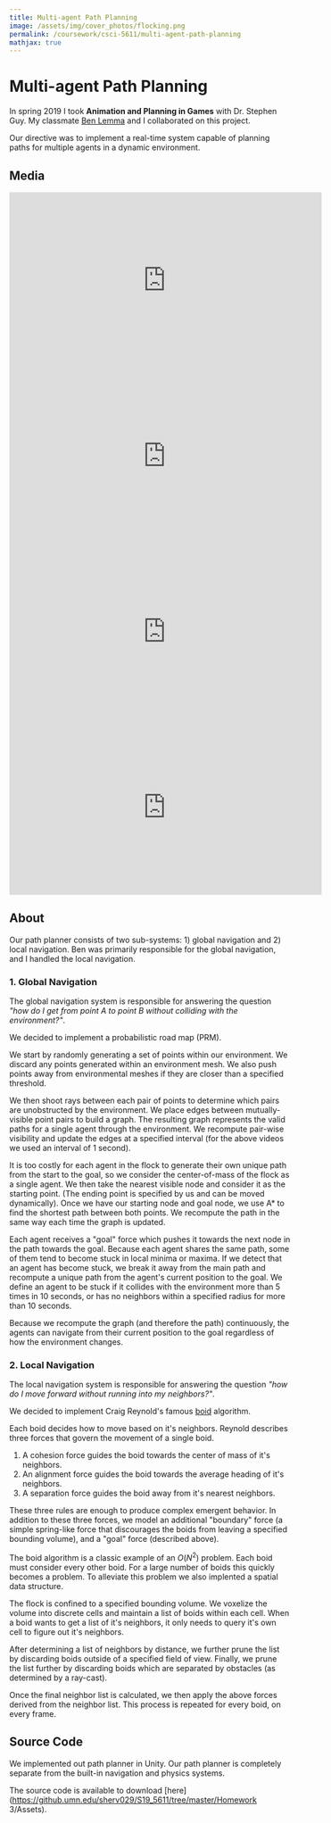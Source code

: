 ```yaml
---
title: Multi-agent Path Planning
image: /assets/img/cover_photos/flocking.png
permalink: /coursework/csci-5611/multi-agent-path-planning
mathjax: true
---
```


# Multi-agent Path Planning

In spring 2019 I took **Animation and Planning in Games** with Dr. Stephen Guy. My classmate [Ben Lemma](mailto:lemma017@umn.edu) and I collaborated on this project.

Our directive was to implement a real-time system capable of planning paths for multiple agents in a dynamic environment.

## Media

<!-- dynamic obstacles -->
<iframe width="560" height="315" src="https://www.youtube.com/embed/DxKMQp_Z_j0" frameborder="0" allow="accelerometer; autoplay; encrypted-media; gyroscope; picture-in-picture" allowfullscreen></iframe>

<!-- performance -->
<iframe width="560" height="315" src="https://www.youtube.com/embed/3Hd-tyJBBts" frameborder="0" allow="accelerometer; autoplay; encrypted-media; gyroscope; picture-in-picture" allowfullscreen></iframe>

<!-- more examples -->
<iframe width="560" height="315" src="https://www.youtube.com/embed/FHYsOk5XwhA" frameborder="0" allow="accelerometer; autoplay; encrypted-media; gyroscope; picture-in-picture" allowfullscreen></iframe>

<!-- behind the scenes -->
<iframe width="560" height="315" src="https://www.youtube.com/embed/rcr8cJHw1XQ" frameborder="0" allow="accelerometer; autoplay; encrypted-media; gyroscope; picture-in-picture" allowfullscreen></iframe>

## About

Our path planner consists of two sub-systems: 1) global navigation and 2) local navigation. Ben was primarily responsible for the global navigation, and I handled the local navigation.

### 1. Global Navigation

The global navigation system is responsible for answering the question *"how do I get from point A to point B without colliding with the environment?"*.

We decided to implement a probabilistic road map (PRM).

We start by randomly generating a set of points within our environment. We discard any points generated within an environment mesh. We also push points away from environmental meshes if they are closer than a specified threshold.

We then shoot rays between each pair of points to determine which pairs are unobstructed by the environment. We place edges between mutually-visible point pairs to build a graph. The resulting graph represents the valid paths for a single agent through the environment. We recompute pair-wise visibility and update the edges at a specified interval (for the above videos we used an interval of 1 second).

It is too costly for each agent in the flock to generate their own unique path from the start to the goal, so we consider the center-of-mass of the flock as a single agent. We then take the nearest visible node and consider it as the starting point. (The ending point is specified by us and can be moved dynamically). Once we have our starting node and goal node, we use A* to find the shortest path between both points. We recompute the path in the same way each time the graph is updated.

Each agent receives a "goal" force which pushes it towards the next node in the path towards the goal. Because each agent shares the same path, some of them tend to become stuck in local minima or maxima. If we detect that an agent has become stuck, we break it away from the main path and recompute a unique path from the agent's current position to the goal. We define an agent to be stuck if it collides with the environment more than 5 times in 10 seconds, or has no neighbors within a specified radius for more than 10 seconds.

Because we recompute the graph (and therefore the path) continuously, the agents can navigate from their current position to the goal regardless of how the environment changes.

### 2. Local Navigation

The local navigation system is responsible for answering the question *"how do I move forward without running into my neighbors?"*.

We decided to implement Craig Reynold's famous [boid](https://www.red3d.com/cwr/boids/) algorithm.

Each boid decides how to move based on it's neighbors. Reynold describes three forces that govern the movement of a single boid.

1. A cohesion force guides the boid towards the center of mass of it's neighbors.
2. An alignment force guides the boid towards the average heading of it's neighbors.
3. A separation force guides the boid away from it's nearest neighbors.

These three rules are enough to produce complex emergent behavior. In addition to these three forces, we model an additional "boundary" force (a simple spring-like force that discourages the boids from leaving a specified bounding volume), and a "goal" force (described above).

The boid algorithm is a classic example of an $O(N^2)$ problem. Each boid must consider every other boid. For a large number of boids this quickly becomes a problem. To alleviate this problem we also implented a spatial data structure.

The flock is confined to a specified bounding volume. We voxelize the volume into discrete cells and maintain a list of boids within each cell. When a boid wants to get a list of it's neighbors, it only needs to query it's own cell to figure out it's neighbors.

After determining a list of neighbors by distance, we further prune the list by discarding boids outside of a specified field of view. Finally, we prune the list further by discarding boids which are separated by obstacles (as determined by a ray-cast).

Once the final neighbor list is calculated, we then apply the above forces derived from the neighbor list. This process is repeated for every boid, on every frame.

## Source Code

We implemented out path planner in Unity. Our path planner is completely separate from the built-in navigation and physics systems.

The source code is available to download [here](https://github.umn.edu/sherv029/S19_5611/tree/master/Homework 3/Assets).
